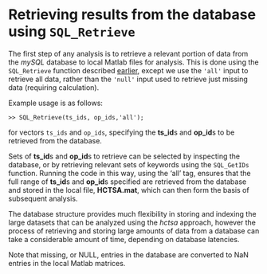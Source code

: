 # Retrieving results from the database using `SQL_Retrieve`

The first step of any analysis is to retrieve a relevant portion of data from the *mySQL* database to local Matlab files for analysis.
This is done using the `SQL_Retrieve` function described [earlier](retrieving_to_compute.md), except we use the `'all'` input to retrieve all data, rather than the `'null'` input used to retrieve just missing data (requiring calculation).

Example usage is as follows:

    >> SQL_Retrieve(ts_ids, op_ids,'all');

for vectors `ts_ids` and `op_ids`, specifying the **ts\_id**s and **op\_id**s to be retrieved from the database.

Sets of **ts_id**s and **op_id**s to retrieve can be selected by inspecting the database, or by retrieving relevant sets of keywords using the `SQL_GetIDs` function.
Running the code in this way, using the ‘all’ tag, ensures that the full range of **ts\_id**s and **op\_id**s specified are retrieved from the database and stored in the local file, **HCTSA.mat**, which can then form the basis of subsequent analysis.

The database structure provides much flexibility in storing and indexing the large datasets that can be analyzed using the _hctsa_ approach, however the process of retrieving and storing large amounts of data from a database can take a considerable amount of time, depending on database latencies.

Note that missing, or NULL, entries in the database are converted to NaN entries in the local Matlab matrices.
